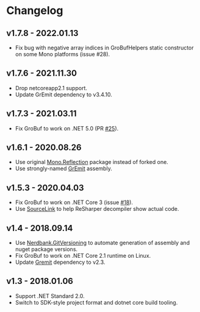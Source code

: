 # Changelog

## v1.7.8 - 2022.01.13
- Fix bug with negative array indices in GroBufHelpers static constructor on some Mono platforms (issue #28).

## v1.7.6 - 2021.11.30
- Drop netcoreapp2.1 support.
- Update GrEmit dependency to v3.4.10.

## v1.7.3 - 2021.03.11
- Fix GroBuf to work on .NET 5.0 (PR [#25](https://github.com/skbkontur/GroBuf/pull/25)).

## v1.6.1 - 2020.08.26
- Use original [Mono.Reflection](https://www.nuget.org/packages/Mono.Reflection/2.0.0) package instead of forked one.
- Use strongly-named [GrEmit](https://github.com/skbkontur/gremit) assembly.

## v1.5.3 - 2020.04.03
- Fix GroBuf to work on .NET Core 3 (issue [#18](https://github.com/skbkontur/GroBuf/issues/18)).
- Use [SourceLink](https://github.com/dotnet/sourcelink) to help ReSharper decompiler show actual code.

## v1.4 - 2018.09.14
- Use [Nerdbank.GitVersioning](https://github.com/AArnott/Nerdbank.GitVersioning) to automate generation of assembly 
  and nuget package versions.
- Fix GroBuf to work on .NET Core 2.1 runtime on Linux.
- Update [Gremit](https://github.com/skbkontur/gremit) dependency to v2.3.

## v1.3 - 2018.01.06
- Support .NET Standard 2.0.
- Switch to SDK-style project format and dotnet core build tooling.
